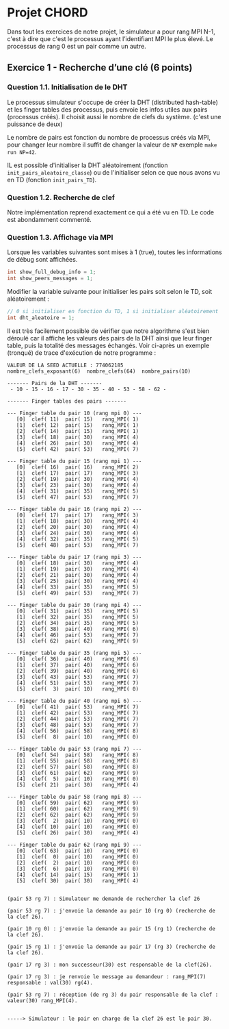 # Projet CHORD

Dans tout les exercices de notre projet, le simulateur a pour rang MPI N-1, c'est à dire que c'est le processus ayant l’identifiant MPI le plus élevé. Le processus de rang 0 est un pair comme un autre.  

## Exercice 1 - Recherche d’une clé (6 points)

### Question 1.1. Initialisation de le DHT

Le processus simulateur s'occupe de créer la DHT (distributed hash-table) et les finger tables des processus, puis envoie les infos utiles aux pairs (processus créés). Il choisit aussi le nombre de clefs du système. (c'est une puissance de deux)

Le nombre de pairs est fonction du nombre de processus créés via MPI, pour changer leur nombre il suffit de changer la valeur de `NP` exemple `make run NP=42`.

IL est possible d'initialiser la DHT aléatoirement (fonction `init_pairs_aleatoire_classe`) ou de l'initialiser selon ce que nous avons vu en TD (fonction `init_pairs_TD`).  

### Question 1.2. Recherche de clef

Notre implémentation reprend exactement ce qui a été vu en TD. Le code est abondamment commenté.

### Question 1.3. Affichage via MPI

Lorsque les variables suivantes sont mises à 1 (true), toutes les informations de débug sont affichées.

```c
int show_full_debug_info = 1;
int show_peers_messages = 1;
```

Modifier la variable suivante pour initialiser les pairs soit selon le TD, soit aléatoirement :

```c
// 0 si initialiser en fonction du TD, 1 si initialiser aléatoirement
int dht_aleatoire = 1;
```

Il est très facilement possible de vérifier que notre algorithme s'est bien déroulé car il affiche les valeurs des pairs de la DHT ainsi que leur finger table, puis la totalité des messages échangés. Voir ci-après un exemple (tronqué) de trace d'exécution de notre programme :

```
VALEUR DE LA SEED ACTUELLE : 774062185
nombre_clefs_exposant(6)  nombre_clefs(64)  nombre_pairs(10) 

------- Pairs de la DHT -------
 - 10 - 15 - 16 - 17 - 30 - 35 - 40 - 53 - 58 - 62 - 

------- Finger tables des pairs -------

--- Finger table du pair 10 (rang mpi 0) ---
   [0]  clef( 11)  pair( 15)   rang_MPI( 1)
   [1]  clef( 12)  pair( 15)   rang_MPI( 1)
   [2]  clef( 14)  pair( 15)   rang_MPI( 1)
   [3]  clef( 18)  pair( 30)   rang_MPI( 4)
   [4]  clef( 26)  pair( 30)   rang_MPI( 4)
   [5]  clef( 42)  pair( 53)   rang_MPI( 7)

--- Finger table du pair 15 (rang mpi 1) ---
   [0]  clef( 16)  pair( 16)   rang_MPI( 2)
   [1]  clef( 17)  pair( 17)   rang_MPI( 3)
   [2]  clef( 19)  pair( 30)   rang_MPI( 4)
   [3]  clef( 23)  pair( 30)   rang_MPI( 4)
   [4]  clef( 31)  pair( 35)   rang_MPI( 5)
   [5]  clef( 47)  pair( 53)   rang_MPI( 7)

--- Finger table du pair 16 (rang mpi 2) ---
   [0]  clef( 17)  pair( 17)   rang_MPI( 3)
   [1]  clef( 18)  pair( 30)   rang_MPI( 4)
   [2]  clef( 20)  pair( 30)   rang_MPI( 4)
   [3]  clef( 24)  pair( 30)   rang_MPI( 4)
   [4]  clef( 32)  pair( 35)   rang_MPI( 5)
   [5]  clef( 48)  pair( 53)   rang_MPI( 7)

--- Finger table du pair 17 (rang mpi 3) ---
   [0]  clef( 18)  pair( 30)   rang_MPI( 4)
   [1]  clef( 19)  pair( 30)   rang_MPI( 4)
   [2]  clef( 21)  pair( 30)   rang_MPI( 4)
   [3]  clef( 25)  pair( 30)   rang_MPI( 4)
   [4]  clef( 33)  pair( 35)   rang_MPI( 5)
   [5]  clef( 49)  pair( 53)   rang_MPI( 7)

--- Finger table du pair 30 (rang mpi 4) ---
   [0]  clef( 31)  pair( 35)   rang_MPI( 5)
   [1]  clef( 32)  pair( 35)   rang_MPI( 5)
   [2]  clef( 34)  pair( 35)   rang_MPI( 5)
   [3]  clef( 38)  pair( 40)   rang_MPI( 6)
   [4]  clef( 46)  pair( 53)   rang_MPI( 7)
   [5]  clef( 62)  pair( 62)   rang_MPI( 9)

--- Finger table du pair 35 (rang mpi 5) ---
   [0]  clef( 36)  pair( 40)   rang_MPI( 6)
   [1]  clef( 37)  pair( 40)   rang_MPI( 6)
   [2]  clef( 39)  pair( 40)   rang_MPI( 6)
   [3]  clef( 43)  pair( 53)   rang_MPI( 7)
   [4]  clef( 51)  pair( 53)   rang_MPI( 7)
   [5]  clef(  3)  pair( 10)   rang_MPI( 0)

--- Finger table du pair 40 (rang mpi 6) ---
   [0]  clef( 41)  pair( 53)   rang_MPI( 7)
   [1]  clef( 42)  pair( 53)   rang_MPI( 7)
   [2]  clef( 44)  pair( 53)   rang_MPI( 7)
   [3]  clef( 48)  pair( 53)   rang_MPI( 7)
   [4]  clef( 56)  pair( 58)   rang_MPI( 8)
   [5]  clef(  8)  pair( 10)   rang_MPI( 0)

--- Finger table du pair 53 (rang mpi 7) ---
   [0]  clef( 54)  pair( 58)   rang_MPI( 8)
   [1]  clef( 55)  pair( 58)   rang_MPI( 8)
   [2]  clef( 57)  pair( 58)   rang_MPI( 8)
   [3]  clef( 61)  pair( 62)   rang_MPI( 9)
   [4]  clef(  5)  pair( 10)   rang_MPI( 0)
   [5]  clef( 21)  pair( 30)   rang_MPI( 4)

--- Finger table du pair 58 (rang mpi 8) ---
   [0]  clef( 59)  pair( 62)   rang_MPI( 9)
   [1]  clef( 60)  pair( 62)   rang_MPI( 9)
   [2]  clef( 62)  pair( 62)   rang_MPI( 9)
   [3]  clef(  2)  pair( 10)   rang_MPI( 0)
   [4]  clef( 10)  pair( 10)   rang_MPI( 0)
   [5]  clef( 26)  pair( 30)   rang_MPI( 4)

--- Finger table du pair 62 (rang mpi 9) ---
   [0]  clef( 63)  pair( 10)   rang_MPI( 0)
   [1]  clef(  0)  pair( 10)   rang_MPI( 0)
   [2]  clef(  2)  pair( 10)   rang_MPI( 0)
   [3]  clef(  6)  pair( 10)   rang_MPI( 0)
   [4]  clef( 14)  pair( 15)   rang_MPI( 1)
   [5]  clef( 30)  pair( 30)   rang_MPI( 4)


(pair 53 rg 7) : Simulateur me demande de rechercher la clef 26

(pair 53 rg 7) : j'envoie la demande au pair 10 (rg 0) (recherche de la clef 26).

(pair 10 rg 0) : j'envoie la demande au pair 15 (rg 1) (recherche de la clef 26).

(pair 15 rg 1) : j'envoie la demande au pair 17 (rg 3) (recherche de la clef 26).

(pair 17 rg 3) : mon successeur(30) est responsable de la clef(26).

(pair 17 rg 3) : je renvoie le message au demandeur : rang_MPI(7)  responsable : val(30) rg(4).

(pair 53 rg 7) : réception (de rg 3) du pair responsable de la clef : valeur(30) rang_MPI(4).


-----> Simulateur : le pair en charge de la clef 26 est le pair 30.


```

